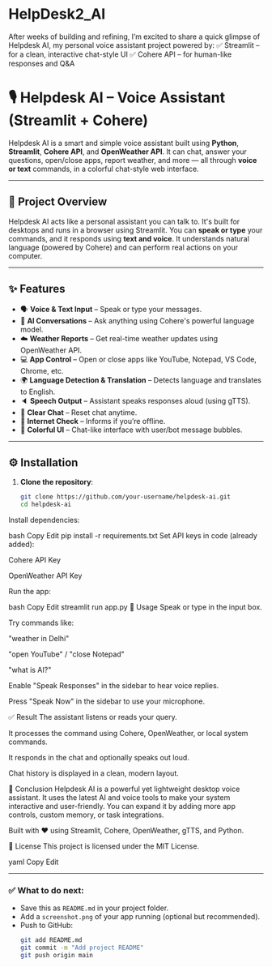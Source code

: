 # HelpDesk2_AI
After weeks of building and refining, I’m excited to share a quick glimpse of Helpdesk AI, my personal voice assistant project powered by: ✅ Streamlit – for a clean, interactive chat-style UI ✅ Cohere API – for human-like responses and Q&amp;A 
# 🎙️ Helpdesk AI – Voice Assistant (Streamlit + Cohere)

Helpdesk AI is a smart and simple voice assistant built using **Python**, **Streamlit**, **Cohere API**, and **OpenWeather API**. It can chat, answer your questions, open/close apps, report weather, and more — all through **voice or text** commands, in a colorful chat-style web interface.

---

## 🚀 Project Overview

Helpdesk AI acts like a personal assistant you can talk to. It's built for desktops and runs in a browser using Streamlit. You can **speak or type** your commands, and it responds using **text and voice**. It understands natural language (powered by Cohere) and can perform real actions on your computer.

---

## ✨ Features

- 🗣️ **Voice & Text Input** – Speak or type your messages.
- 🧠 **AI Conversations** – Ask anything using Cohere's powerful language model.
- ☁️ **Weather Reports** – Get real-time weather updates using OpenWeather API.
- 💻 **App Control** – Open or close apps like YouTube, Notepad, VS Code, Chrome, etc.
- 🌍 **Language Detection & Translation** – Detects language and translates to English.
- 🔈 **Speech Output** – Assistant speaks responses aloud (using gTTS).
- 🧼 **Clear Chat** – Reset chat anytime.
- 📶 **Internet Check** – Informs if you’re offline.
- 🎨 **Colorful UI** – Chat-like interface with user/bot message bubbles.

---

## ⚙️ Installation

1. **Clone the repository**:
   ```bash
   git clone https://github.com/your-username/helpdesk-ai.git
   cd helpdesk-ai
Install dependencies:

bash
Copy
Edit
pip install -r requirements.txt
Set API keys in code (already added):

Cohere API Key

OpenWeather API Key

Run the app:

bash
Copy
Edit
streamlit run app.py
🧠 Usage
Speak or type in the input box.

Try commands like:

"weather in Delhi"

"open YouTube" / "close Notepad"

"what is AI?"

Enable "Speak Responses" in the sidebar to hear voice replies.

Press "Speak Now" in the sidebar to use your microphone.

✅ Result
The assistant listens or reads your query.

It processes the command using Cohere, OpenWeather, or local system commands.

It responds in the chat and optionally speaks out loud.

Chat history is displayed in a clean, modern layout.

🧾 Conclusion
Helpdesk AI is a powerful yet lightweight desktop voice assistant. It uses the latest AI and voice tools to make your system interactive and user-friendly. You can expand it by adding more app controls, custom memory, or task integrations.

Built with ❤️ using Streamlit, Cohere, OpenWeather, gTTS, and Python.



📄 License
This project is licensed under the MIT License.

yaml
Copy
Edit

---

### ✅ What to do next:

- Save this as `README.md` in your project folder.
- Add a `screenshot.png` of your app running (optional but recommended).
- Push to GitHub:
  ```bash
  git add README.md
  git commit -m "Add project README"
  git push origin main
